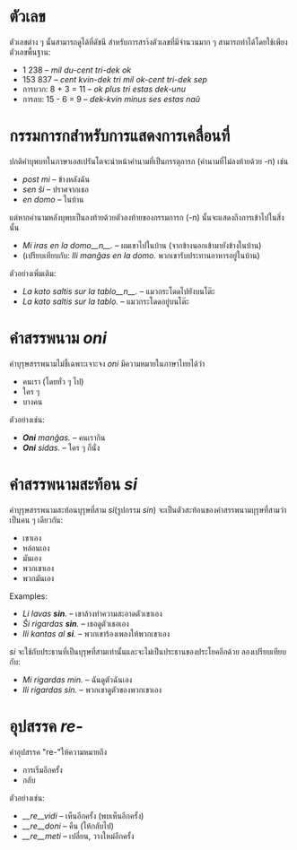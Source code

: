 # ตัวเลข

ตัวเลขต่าง ๆ นั้นสามารถดูได้ที่ดัชนี  สำหรับการสรา้งตัวเลขที่มีจำนวนมาก ๆ สามารถทำได้โดยใช้เพียงตัวเลขพื้นฐาน:

- 1 238                     – *mil du-cent tri-dek ok*
- 153 837                   – *cent kvin-dek tri mil ok-cent tri-dek sep*
- การบวก:      8 + 3 = 11 – *ok plus tri estas dek-unu*
- การลบ:   15 - 6 = 9 – *dek-kvin minus ses estas naŭ*

# กรรมการกสำหรับการแสดงการเคลื่อนที่

ปกติคำบุพบทในภาษาเอสเปรันโตจะนำหน้าคำนามที่เป็นกรรตุการก (คำนามที่ไม่ลงท้ายด้วย -n) เช่น

- *post mi* – ข้างหลังฉัน
- *sen ŝi* – ปราศจากเธอ
- *en domo* – ในบ้าน

แต่หากคำนามหลังบุพบเป็นลงท้ายด้วยตัวลงท้ายของกรรมการก (-n) นั้นจะแสดงถึงการเข้าไปในสิ่งนั้น

- *Mi iras en la domo__n__.* – ผมเขาไปในบ้าน (จากข้างนอกเข้ามายังข้างในบ้าน)
- (เปรียบเทียบกับ: *Ili manĝas en la domo.* พวกเขารับประทานอาหารอยู่ในบ้าน)

ตัวอย่างเพิ่มเติม:

- *La kato saltis sur la tablo__n__.* – แมวกระโดดไปยังบนโต๊ะ
- *La kato saltis sur la tablo.* – แมวกระโดดอยู่บนโต๊ะ

# คำสรรพนาม *oni*

คำบุรุษสรรพนามไม่ชี้เฉพาะเจาะจง *oni* มีความหมายในภาษาไทยได้ว่า

- คนเรา (โดยทั่ว ๆ ไป)
- ใคร ๆ
- บางคน

ตัวอย่างเช่น:

- *__Oni__ manĝas.* – คนเรากิน
- *__Oni__ sidas.* – ใคร ๆ ก็นั่ง
 

# คำสรรพนามสะท้อน *si*

คำบุรุษสรรพนามสะท้อนบุรุษที่สาม *si*(รูปกรรม *sin*) จะเป็นตัวสะท้อนของคำสรรพนามบุรุษที่สามว่าเป็นคน ๆ เดียวกัน:

- เขาเอง
- หล่อนเอง
- มันเอง
- พวกเขาเอง
- พวกมันเอง

Examples:

- *Li lavas __sin__.* – เขาล้างทำความสะอาดตัวเขาเอง
- *Ŝi rigardas __sin__.* – เธอดูตัวเธอเอง
- *Ili kantas al __si__.* – พวกเขาร้องเพลงให้พวกเขาเอง
 
*si* จะใช้กับประธานที่เป็นบุรุษที่สามเท่านั้นและจะไม่เป็นประธานของประโยคอีกด้วย ลองเปรียบเทียบกับ:

- *Mi rigardas min.* – ฉันดูตัวฉันเอง
- *Ili rigardas sin.* – พวกเขาดูตัวของพวกเขาเอง

# อุปสรรค *re-*

คำอุปสรรค "re-"ให้ความหมายถึง

- การเริ่มอีกครั้ง
- กลับ

ตัวอย่างเช่น:

- *__re__vidi* – เห็นอีกครั้ง (พบเห็นอีกครั้ง)
- *__re__doni* – คืน (ให้กลับไป) 
- *__re__meti* – เปลี่ยน, วางใหม่อีกครั้ง

 

